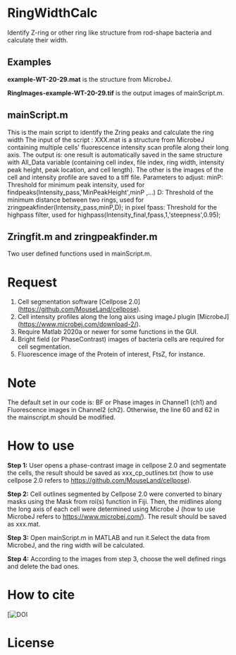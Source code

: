 # RingWidthCalc
Identify Z-ring or other ring like structure from rod-shape bacteria and calculate their width.

## Examples
**example-WT-20-29.mat** is the structure from MicrobeJ.

**RingImages-example-WT-20-29.tif** is the output images of mainScript.m.

## mainScript.m
This is the main script to identify the Zring peaks and calculate the ring width
The input of the script :
XXX.mat is a structure from MicrobeJ containing multiple cells' fluorescence intensity scan profile along their long axis.
The output is:
one result is automatically saved in the same structure with All_Data variable (containing cell index, file index, ring width, intensity peak height, peak location, and cell length).
The other is the images of the cell and intensity profile are saved to a tiff file.
Parameters to adjust:
minP: Threshold for minimum peak intensity, used for findpeaks(Intensity_pass,'MinPeakHeight',minP ,...)
D: Threshold of the minimum distance between two rings, used for zringpeakfinder(Intensity_pass,minP,D); in pixel
fpass: Threshold for the highpass filter, used for highpass(Intensity_final,fpass,1,'steepness',0.95);

## Zringfit.m and zringpeakfinder.m
Two user defined functions used in mainScript.m.

# Request
  1. Cell segmentation software [Cellpose 2.0] (https://github.com/MouseLand/cellpose).
  2. Cell intensity profiles along the long aixs using imageJ plugin [MicrobeJ] (https://www.microbej.com/download-2/).
  3. Require Matlab 2020a or newer for some functions in the GUI.
  4. Bright field (or PhaseContrast) images of bacteria cells are required for cell segmentation.
  5. Fluorescence image of the Protein of interest, FtsZ, for instance.
# Note
  The default set in our code is: BF or Phase images in Channel1 (ch1) and Fluorescence images in Channel2 (ch2).
  Otherwise, the line 60 and 62 in the mainscript.m should be modified.

 # How to use
 **Step 1:** User opens a phase-contrast image in cellpose 2.0 and segmentate the cells, the result should be saved as xxx_cp_outlines.txt (how to use cellpose 2.0 refers to https://github.com/MouseLand/cellpose).
 
 **Step 2:** Cell outlines segmented by Cellpose 2.0 were converted to binary masks using the Mask from roi(s) function in Fiji. Then, the midlines along the long axis of each cell were determined using Microbe J (how to use MicrobeJ refers to https://www.microbej.com/). The result should be saved as xxx.mat.
 
 **Step 3:** Open mainScript.m in MATLAB and run it.Select the data from MicrobeJ, and the ring width will be calculated.
 
 **Step 4:** According to the images from step 3, choose the well defined rings and delete the bad ones.

 # How to cite
[![DOI](    )

# License
